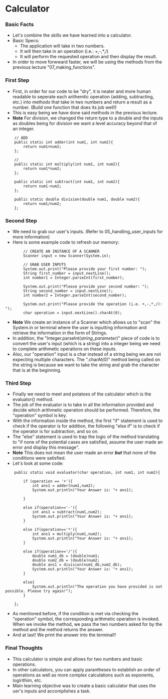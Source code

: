 # Calculator


### Basic Facts

- Let's combine the skills we have learned into a calculator.
- Basic Specs:
	- The application will take in two numbers.
	- It will then take in an operation (i.e.: +,-,*,/)
	- It will perform the requested operation and then display the result.
- In order to move forwward faster, we will be using the methods from the previous lecture "07_making_functions".


### First Step
- First, in order for our code to be "dry", it is neater and more human readable to seperate each arithemtic operation (adding, subtracting, etc.) into methods that take in two numbers and return a result as a number. (Build one function that does its job well!)
- This is easy being we have done said methods in the previous lecture.
- **Note** For division, we changed the return type to a double and the inputs as doubles being for division we want a level accuracy beyond that of an integer.
```
	// ADD
	public static int adder(int num1, int num2){
		return num1+num2;
	};

	// 
	public static int multiply(int num1, int num2){
		return num1*num2;
	};

	public static int subtract(int num1, int num2){
		return num1-num2;
	};

	public static double division(double num1, double num2){
		return num1/num2;
	};
```


### Second Step
- We need to grab our user's inputs. (Refer to 05_handling_user_inputs for more information)
- Here is some example code to refresh our memory:
```
		// CREATE AN INSTANCE OF A SCANNER
		Scanner input = new Scanner(System.in);

		// GRAB USER INPUTS
		System.out.print("Please provide your first number: ");
		String first_number = input.nextLine();
		int number1 = Integer.parseInt(first_number);

		System.out.print("Please provide your second number: ");
		String second_number = input.nextLine();
		int number2 = Integer.parseInt(second_number);

		System.out.print("Please provide the operation (i.e. +,-,*,/): ");
		char operation = input.nextLine().charAt(0);
```
- **Note** We create an instance of a Scanner which allows us to "scan" the System.in or terminal where the user is inputting information and retrieve the information in the form of Strings.
- In addition, the "Integer.parseInt(*string_parameter*)" piece of code is to convert the user's input (which is a string) into a integer being we need to complete arithmetic operations on these inputs.
- Also, our "operation" input is a char instead of a string being we are not expecting multiple characters. The ".charAt(0)" method being called on the string is because we want to take the string and grab the character that is at the beginning.


### Third Step
- Finally we need to meet and potatoes of the calculator which is the evaluator() method.
- The job of the evaluator is to take in all the information provided and decide which arithmetic operation should be performed. Therefore, the "operation" symbol is key.
- With the information inside the method, the first "if" statement is used to check if the operator is for addition, the following "else if" is to check if the operator is for subtraction, and so on.
- The "else" statement is used to trap the logic of the method translating to "if none of the potential cases are satisfied, assume the user made an error and display this message".
- **Note** This does not mean the user made an error ***but*** that none of the conditions were satisfied.
- Let's look at some code:
```
	public static void evaluator(char operation, int num1, int num2){

		if (operation == '+'){
			int ans1 = adder(num1,num2);
			System.out.println("Your Answer is: "+ ans1);

		}

		else if(operation=='-'){
			int ans1 = subtract(num1,num2);
			System.out.println("Your Answer is: "+ ans1);
		}

		else if(operation=='*'){
			int ans1 = multiply(num1,num2);
			System.out.println("Your Answer is: "+ ans1);
		}

		else if(operation=='/'){
			double num1_db = (double)num1;
			double num2_db = (double)num2;
			double ans1 = division(num1_db,num2_db);
			System.out.println("Your Answer is: "+ ans1);
		}

		else{
			System.out.println("The operation you have provided is not possible. Please try again!");
		}

	};
```

- As mentioned before, if the condition is met via checking the "operation" symbol, the corresponding arithmetic operation is invoked. When we invoke the method, we pass the two numbers asked for by the method and the method returns the answer.
- And at last! We print the answer into the terminal!!

### Final Thoughts
- This calculator is simple and allows for two numbers and basic operations.
- In other calculators, you can apply parantheses to establish an order of operations as well as more complex calculations such as exponents, logirithim, etc.
- Main learning objective was to create a basic calculator that uses the uer's inputs and accomplishes a task.












